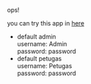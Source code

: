 ops!

you can try this app in [here](http://pengaduan-masyarakat-123.herokuapp.com/)

- default admin <br>
    username: Admin<br>
    password: password<br>
- default petugas<br>
    username: Petugas<br>
    password: password<br>
